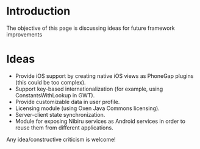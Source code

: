 # Introduction #

The objective of this page is discussing ideas for future framework improvements


# Ideas #

  * Provide iOS support by creating native iOS views as PhoneGap plugins (this could be too complex).
  * Support key-based internationalization (for example,  using ConstantsWithLookup in GWT).
  * Provide customizable data in user profile.
  * Licensing module (using Oxen Java Commons licensing).
  * Server-client state synchronization.
  * Module for exposing Nibiru services as Android services in order to reuse them from different applications.


Any idea/constructive criticism is welcome!